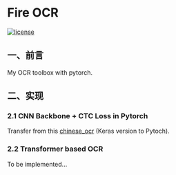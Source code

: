 # Fire OCR

[![license](https://img.shields.io/github/license/mashape/apistatus.svg?maxAge=2592000)](https://github.com/fire717/FireOCR/blob/main/LICENSE)

## 一、前言
My OCR toolbox with pytorch.


## 二、实现 

### 2.1 CNN Backbone + CTC Loss in Pytorch

Transfer from this [chinese_ocr](https://github.com/YCG09/chinese_ocr) (Keras version to Pytoch).

### 2.2 Transformer based OCR
To be implemented...